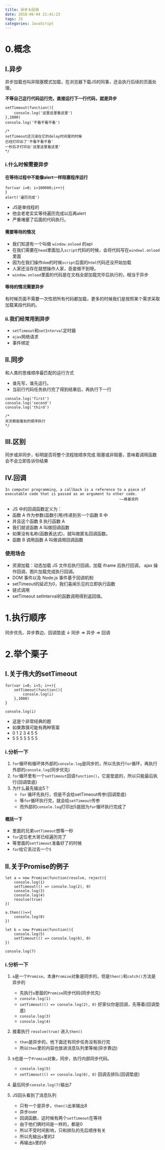 ```yaml
---
title: 异步＆回调
date: 2018-06-04 21:41:23
tags: JS
categories: JavaScript
---
```


# 0.概念
## I.异步
异步加载也叫非阻塞模式加载，在浏览器下载JS的同事，还会执行后续的页面处理。

**不等自己这行代码运行完，直接运行下一行代码，就是异步**

```
setTimeout(function(){
    console.log('这里这里看这里')
},1000)
console.log('不看不看不看')

/*
setTimeout还沉浸在它的delay时间里的时候
已经打印出了'不看不看不看'
一秒后才打印出'这里这里看这里'
*/
```

### i.什么时候需要异步

#### 在等待过程中不能像alert一样阻塞程序运行

```
for(var i=0; i<100000;i++){
}
alert('遍历完成')
```

- JS是单线程的
- 他会老老实实等待遍历完成以后再alert
- 严重堵塞了后面的代码执行。

#### 需要等待的情况
- 我们知道有一个叫做 `window.onload` 的api
- 在我们需要在`head`里面加入`script`代码的时候，会将代码写在`windowl.onload`里面
- 因为在我们操作`dom`的时候`script`后面的`html`代码还没开始加载
- 人家还没存在就想操作人家，臣妾做不到呀。
- `window.onload`里面的代码是在文档全部加载完毕后执行的，相当于异步

#### 等待的情况需要异步

有时候页面不需要一次性把所有代码都加载，更多的时候我们是按照某个需求采取加载某段代码的。

### ii.我们经常用到异步
- `setTimeout`和`setInterval`定时器
- `ajax`网络请求
- 事件绑定

## II.同步
和人类的思维顺序最匹配的运行方式

- 谁先写，谁先运行。
- 当前行代码任务执行完了得到结果后，再执行下一行

```
console.log('first')
console.log('second')
console.log('third')

/*
天天都能看到的顺序执行
*/
```

## III.区别
同步或非同步，标明是否将整个流程按顺序完成
阻塞或非阻塞，意味着调用函数会不会立即告诉你结果

## IV.回调

```
In computer programming, a callback is a reference to a piece of 
executable code that is passed as an argument to other code.
                                                    ——维基说的
```

- JS 中的回调函数定义为：
- 函数 A 作为参数(函数引用)传递到另一个函数 B 中
- 并且这个函数 B 执行函数 A 
- 我们就说函数 A 叫做回调函数
- 如果没有名称(函数表达式)，就叫做匿名回调函数。
- 函数 B 调用函数 A 叫做调用回调函数

### 使用场合

- 资源加载：动态加载 JS 文件后执行回调，加载 iframe 后执行回调， ajax 操作回调，图片加载完成执行回调。
- DOM 事件以及 Node.js 事件基于回调机制
- setTimeout的延迟为0，我们喜闻乐见的立即执行函数
- 链式调用 
- setTimeout setInterval的函数调用得到返回值。

# 1.执行顺序

同步优先、异步靠边、回调垫底
           ↓
   同步 => 异步 => 回调

# 2.举个栗子

## I.关于伟大的setTimeout

```
for(var i=0; i<5; i++){
    setTimeout(function(){
        console.log(i)
    },1000)
}

console.log(i)
```

- 这是个非常经典的题
- 如果靠猜可能有两种答案
- 0 1 2 3 4 5 5
- 5 5 5 5 5 5 5

### i.分析一下

1. `for`循环和循环体外部的`console.log`是同步的，所以先执行`for`循环，再执行外部的`console.log`(同步优先)
2. `for`循环里有一个`setTimeout`回调`function()`，它是垫底的，所以只能最后执行(回调垫底)
3. 为什么最先输出5？
    - `for` 循环先执行，但是不会给setTimeout传参(回调垫底)
    - 等`for`循环执行完，就会给`setTimeout`传参
    - 而外部的`console.log`打印出5是因为`for`循环执行完成了


#### 概括一下

- 里面的兄弟`setTimeout`想等一秒
- `for`这位老大哥已经遍历完了
- 等里面的`setTimeout`准备好了的时候
- `for`给它丢过去一个`5`

## II.关于Promise的例子

```
let a = new Promise(function(resolve, reject){
    console.log(1)
    setTimeout(() => console.log(2), 0)
    console.log(3)
    console.log(4)
    resolve(true)
})

a.then(()=>{
    console.log(8)
})

let b = new Promise(function(){
    console.log(5)
    setTimeout(() => console.log(6), 0)
})

console.log(7)
```

### i.分析一下

1. `a`是一个`Promise`，本身`Promise`对象是同步的，但是`then()`和`catch()`方法是异步的
    - 先执行`a`里面的`Promise`同步代码(同步优先)
    - `console.log(1)`
    - `setTimeout(() => console.log(2), 0)` 好家伙你是回调，先等着(回调垫底)
    - `console.log(3)`
    - `console.log(4)`

2. 接着执行 `resolve(true)` 进入`then()`
    - `then`是异步的，他下面还有同步任务没有执行完
    - 所以`then`里的内容也放进消息队列里等候(异步靠边)

3. `b`也是一个`Promise`对象，同步，执行内部同步代码。
    - `console.log(5)`
    - `setTimeout(() => console.log(6), 0)` 回调去排队(回调垫底)

4. 最后同步`console.log(7)`输出7
5. JS回头看到了消息队列
    - 只有一个是异步，`then()`出来输出8
    - 异步over
    - 回调函数，这时候有两个`setTimeout`在等待
    - 由于他们俩时间是一样的，都是0
    - 所以不受时间影响，只和排队的先后顺序有关
    - 所以先输出`a`里的2
    - 再输出`b`里的6
